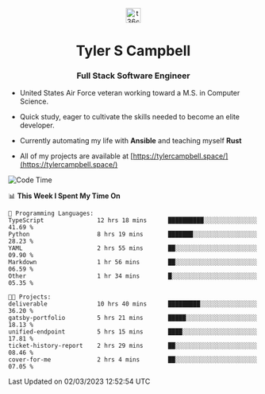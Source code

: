 <p align="center">
<a href="https://www.linkedin.com/in/t36campbell" target="blank"><img align="center" src="https://ik.imagekit.io/t36campbell/Portfolio/linkedin.png.original_m8bbGgPh6.png" alt="t36campbell" height="30" width="30" /></a>
</p>
<h1 align="center">Tyler S Campbell</h1>
<h3 align="center">Full Stack Software Engineer</h3>

* United States Air Force veteran working toward a M.S. in Computer Science.

* Quick study, eager to cultivate the skills needed to become an elite developer.

* Currently automating my life with **Ansible** and teaching myself **Rust**

* All of my projects are available at [https://tylercampbell.space/](https://tylercampbell.space/)

<!--START_SECTION:waka-->
![Code Time](http://img.shields.io/badge/Code%20Time-2%2C226%20hrs%2019%20mins-blue)

📊 **This Week I Spent My Time On** 

```text
💬 Programming Languages: 
TypeScript               12 hrs 18 mins      ██████████░░░░░░░░░░░░░░░   41.69 % 
Python                   8 hrs 19 mins       ███████░░░░░░░░░░░░░░░░░░   28.23 % 
YAML                     2 hrs 55 mins       ██░░░░░░░░░░░░░░░░░░░░░░░   09.90 % 
Markdown                 1 hr 56 mins        ██░░░░░░░░░░░░░░░░░░░░░░░   06.59 % 
Other                    1 hr 34 mins        █░░░░░░░░░░░░░░░░░░░░░░░░   05.35 % 

🐱‍💻 Projects: 
deliverable              10 hrs 40 mins      █████████░░░░░░░░░░░░░░░░   36.20 % 
gatsby-portfolio         5 hrs 21 mins       █████░░░░░░░░░░░░░░░░░░░░   18.13 % 
unified-endpoint         5 hrs 15 mins       ████░░░░░░░░░░░░░░░░░░░░░   17.81 % 
ticket-history-report    2 hrs 29 mins       ██░░░░░░░░░░░░░░░░░░░░░░░   08.46 % 
cover-for-me             2 hrs 4 mins        ██░░░░░░░░░░░░░░░░░░░░░░░   07.05 % 
```


 Last Updated on 02/03/2023 12:52:54 UTC
<!--END_SECTION:waka-->
